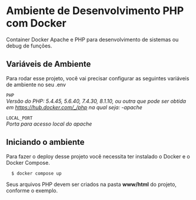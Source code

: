 # Ambiente de Desenvolvimento PHP com Docker

Container Docker Apache e PHP para desenvolvimento de sistemas ou debug 
de funções. 


## Variáveis de Ambiente

Para rodar esse projeto, você vai precisar configurar as seguintes variáveis de ambiente no seu .env



`PHP`  
*Versão do PHP: 5.4.45, 5.6.40, 7.4.30, 8.1.10, ou outra que pode ser obtida em https://hub.docker.com/_/php na qual seja: <versao>-apache*  


`LOCAL_PORT`  
*Porta para acesso local do apache*


## Iniciando o ambiente

Para fazer o deploy desse projeto você necessita ter instalado o Docker e o Docker Compose.

```bash
  $ docker compose up
```

Seus arquivos PHP devem ser criados na pasta **www/html** do projeto, conforme o exemplo.  
